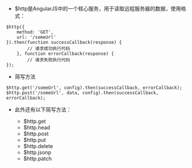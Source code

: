* $http是AngularJS中的一个核心服务，用于读取远程服务器的数据，使用格式：

```
$http({
    method: 'GET',
    url: '/someUrl'
}).then(function successCallback(response) {
        // 请求成功执行代码
    }, function errorCallback(response) {
        // 请求失败执行代码
});
```

* 简写方法

```
$http.get('/someUrl', config).then(successCallback, errorCallback);
$http.post('/someUrl', data, config).then(successCallback, errorCallback);
```

* 此外还有以下简写方法：

  - $http.get
  - $http.head
  - $http.post
  - $http.put
  - $http.delete
  - $http.jsonp
  - $http.patch